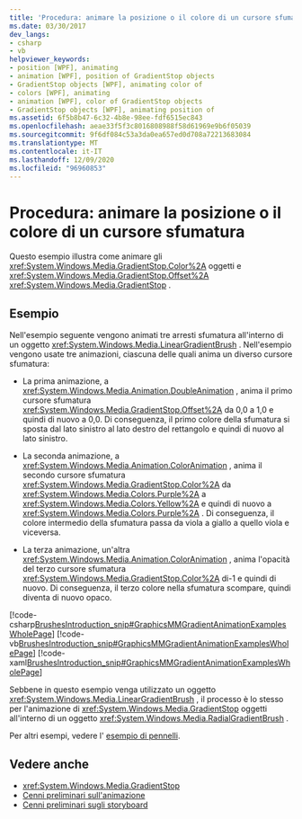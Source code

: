 ```yaml
---
title: 'Procedura: animare la posizione o il colore di un cursore sfumatura'
ms.date: 03/30/2017
dev_langs:
- csharp
- vb
helpviewer_keywords:
- position [WPF], animating
- animation [WPF], position of GradientStop objects
- GradientStop objects [WPF], animating color of
- colors [WPF], animating
- animation [WPF], color of GradientStop objects
- GradientStop objects [WPF], animating position of
ms.assetid: 6f5b8b47-6c32-4b8e-98ee-fdf6515ec843
ms.openlocfilehash: aeae33f5f3c8016808988f58d61969e9b6f05039
ms.sourcegitcommit: 9f6df084c53a3da0ea657ed0d708a72213683084
ms.translationtype: MT
ms.contentlocale: it-IT
ms.lasthandoff: 12/09/2020
ms.locfileid: "96960853"
---
```

# <a name="how-to-animate-the-position-or-color-of-a-gradient-stop"></a>Procedura: animare la posizione o il colore di un cursore sfumatura
Questo esempio illustra come animare gli <xref:System.Windows.Media.GradientStop.Color%2A> oggetti e <xref:System.Windows.Media.GradientStop.Offset%2A> <xref:System.Windows.Media.GradientStop> .  
  
## <a name="example"></a>Esempio  
 Nell'esempio seguente vengono animati tre arresti sfumatura all'interno di un oggetto <xref:System.Windows.Media.LinearGradientBrush> . Nell'esempio vengono usate tre animazioni, ciascuna delle quali anima un diverso cursore sfumatura:  
  
- La prima animazione, a <xref:System.Windows.Media.Animation.DoubleAnimation> , anima il primo cursore sfumatura <xref:System.Windows.Media.GradientStop.Offset%2A> da 0,0 a 1,0 e quindi di nuovo a 0,0. Di conseguenza, il primo colore della sfumatura si sposta dal lato sinistro al lato destro del rettangolo e quindi di nuovo al lato sinistro.  
  
- La seconda animazione, a <xref:System.Windows.Media.Animation.ColorAnimation> , anima il secondo cursore sfumatura <xref:System.Windows.Media.GradientStop.Color%2A> da <xref:System.Windows.Media.Colors.Purple%2A> a <xref:System.Windows.Media.Colors.Yellow%2A> e quindi di nuovo a <xref:System.Windows.Media.Colors.Purple%2A> . Di conseguenza, il colore intermedio della sfumatura passa da viola a giallo a quello viola e viceversa.  
  
- La terza animazione, un'altra <xref:System.Windows.Media.Animation.ColorAnimation> , anima l'opacità del terzo cursore sfumatura <xref:System.Windows.Media.GradientStop.Color%2A> di-1 e quindi di nuovo. Di conseguenza, il terzo colore nella sfumatura scompare, quindi diventa di nuovo opaco.  
  
 [!code-csharp[BrushesIntroduction_snip#GraphicsMMGradientAnimationExamplesWholePage](~/samples/snippets/csharp/VS_Snippets_Wpf/BrushesIntroduction_snip/CSharp/GradientStopAnimationExample.cs#graphicsmmgradientanimationexampleswholepage)]
 [!code-vb[BrushesIntroduction_snip#GraphicsMMGradientAnimationExamplesWholePage](~/samples/snippets/visualbasic/VS_Snippets_Wpf/BrushesIntroduction_snip/visualbasic/gradientstopanimationexample.vb#graphicsmmgradientanimationexampleswholepage)]
 [!code-xaml[BrushesIntroduction_snip#GraphicsMMGradientAnimationExamplesWholePage](~/samples/snippets/xaml/VS_Snippets_Wpf/BrushesIntroduction_snip/XAML/GradientStopAnimationExample.xaml#graphicsmmgradientanimationexampleswholepage)]  
  
 Sebbene in questo esempio venga utilizzato un oggetto <xref:System.Windows.Media.LinearGradientBrush> , il processo è lo stesso per l'animazione di <xref:System.Windows.Media.GradientStop> oggetti all'interno di un oggetto <xref:System.Windows.Media.RadialGradientBrush> .  
  
 Per altri esempi, vedere l' [esempio di pennelli](https://github.com/Microsoft/WPF-Samples/tree/master/Graphics/Brushes).  
  
## <a name="see-also"></a>Vedere anche

- <xref:System.Windows.Media.GradientStop>
- [Cenni preliminari sull'animazione](animation-overview.md)
- [Cenni preliminari sugli storyboard](storyboards-overview.md)
